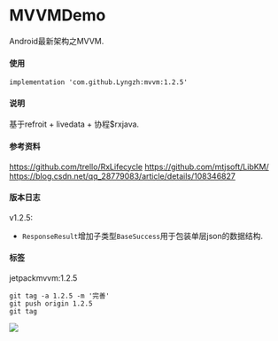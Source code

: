 # MVVMDemo
Android最新架构之MVVM.

#### 使用
```
implementation 'com.github.Lyngzh:mvvm:1.2.5'
```

#### 说明
基于refroit + livedata + 协程$rxjava.

#### 参考资料
https://github.com/trello/RxLifecycle
https://github.com/mtjsoft/LibKM/
https://blog.csdn.net/qq_28779083/article/details/108346827

#### 版本日志
v1.2.5:
- `ResponseResult`增加子类型`BaseSuccess`用于包装单层json的数据结构.


#### 标签

jetpackmvvm:1.2.5
```
git tag -a 1.2.5 -m '完善'
git push origin 1.2.5
git tag
```

[![](https://jitpack.io/v/zxnsto/jetpackmvvm.svg)](https://jitpack.io/#zxnsto/jetpackmvvm)

